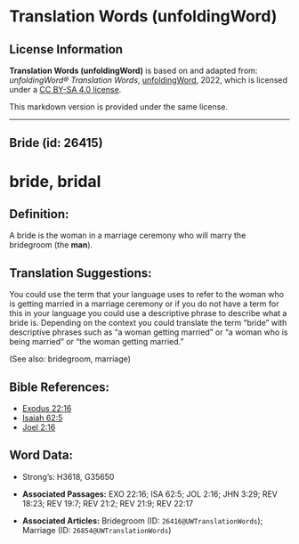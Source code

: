 # Translation Words (unfoldingWord)

## License Information

**Translation Words (unfoldingWord)** is based on and adapted from: _unfoldingWord® Translation Words_, [unfoldingWord](https://unfoldingword.org/utw), 2022, which is licensed under a [CC BY-SA 4.0 license](https://creativecommons.org/licenses/by-sa/4.0/legalcode.en).

This markdown version is provided under the same license.



--------------------------------

## Bride (id: 26415)

bride, bridal
=============

Definition:
-----------

A bride is the woman in a marriage ceremony who will marry the bridegroom (the **man**).

Translation Suggestions:
------------------------

You could use the term that your language uses to refer to the woman who is getting married in a marriage ceremony or if you do not have a term for this in your language you could use a descriptive phrase to describe what a bride is. Depending on the context you could translate the term “bride” with descriptive phrases such as “a woman getting married” or “a woman who is being married” or “the woman getting married.”

(See also: bridegroom, marriage)

Bible References:
-----------------

* [Exodus 22:16](https://ref.ly/Exod22:16)
* [Isaiah 62:5](https://ref.ly/Isa62:5)
* [Joel 2:16](https://ref.ly/Joel2:16)

Word Data:
----------

* Strong’s: H3618, G35650

* **Associated Passages:** EXO 22:16; ISA 62:5; JOL 2:16; JHN 3:29; REV 18:23; REV 19:7; REV 21:2; REV 21:9; REV 22:17
* **Associated Articles:** Bridegroom (ID: `26416@UWTranslationWords`); Marriage (ID: `26854@UWTranslationWords`)

